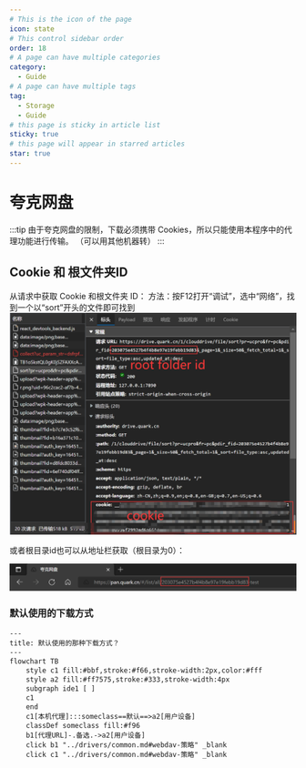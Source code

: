 ```yaml
---
# This is the icon of the page
icon: state
# This control sidebar order
order: 18
# A page can have multiple categories
category:
  - Guide
# A page can have multiple tags
tag:
  - Storage
  - Guide
# this page is sticky in article list
sticky: true
# this page will appear in starred articles
star: true
---
```


# 夸克网盘

:::tip
由于夸克网盘的限制，下载必须携带 Cookies，所以只能使用本程序中的代理功能进行传输。 （可以用其他机器转）
:::

## Cookie 和 根文件夹ID

从请求中获取 Cookie 和根文件夹 ID：
方法：按F12打开“调试”，选中“网络”，找到一个以“sort”开头的文件即可找到
![quark](/img/drivers/quark.png)

或者根目录id也可以从地址栏获取（根目录为0）：

![url](/img/drivers/quark-rootid.png)



### 默认使用的下载方式


```mermaid
---
title: 默认使用的那种下载方式？
---
flowchart TB
    style c1 fill:#bbf,stroke:#f66,stroke-width:2px,color:#fff
    style a2 fill:#ff7575,stroke:#333,stroke-width:4px
    subgraph ide1 [ ]
    c1
    end
    c1[本机代理]:::someclass==默认==>a2[用户设备]
    classDef someclass fill:#f96
    b1[代理URL]-.备选.->a2[用户设备]
    click b1 "../drivers/common.md#webdav-策略" _blank
    click c1 "../drivers/common.md#webdav-策略" _blank
```

